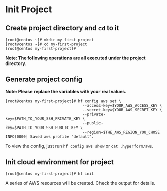 # Init Project


## Create project directory and `cd` to it
```
[root@centos ~]# mkdir my-first-project
[root@centos ~]# cd my-first-project
[root@centos my-first-project]#
```

**Note: The following operations are all executed under the project directory.**


## Generate project config
**Note: Please replace the variables with your real values.**

```
[root@centos my-first-project]# hf config aws set \
                                  --access-key=$YOUR_AWS_ACCESS_KEY \
                                  --secret-key=$YOUR_AWS_SECRET_KEY \
                                  --private-key=$PATH_TO_YOUR_SSH_PRIVATE_KEY \
                                  --public-key=$PATH_TO_YOUR_SSH_PUBLIC_KEY \
                                  --region=$THE_AWS_REGION_YOU_CHOSE
INFO[0000] Saved aws profile "default".
```

To view the config, just run `hf config aws show` or `cat .hyperform/aws`.


## Init cloud environment for project
```
[root@centos my-first-project]# hf init
```

A series of AWS resources will be created. Check the output for details.

